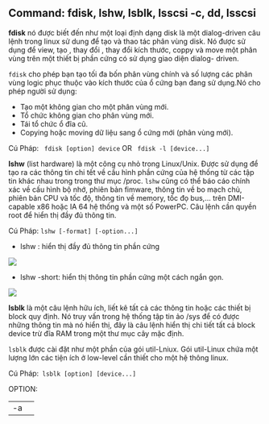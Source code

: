 ## Command: fdisk, lshw, lsblk, lsscsi -c, dd, lsscsi

**fdisk** nó được biết đến như một loại định dạng disk là một dialog-driven câu lệnh trong linux sử dung để tạo và thao tác phân vùng disk. Nó được sử dụng để view, tạo , thay đổi , thay đổi kích thước, coppy và move một phân vùng trên một thiết bị phần cứng có sử dụng giao diện dialog- driven.

`fdisk` cho phép bạn tạo tối đa bốn phân vùng chính và số lượng các phân vùng logic phục thuộc vào kích thước của ổ cứng bạn đang sử dụng.Nó cho phép người sử dụng:
- Tạo một không gian cho một phân vùng mới.
- Tổ chức không gian cho phân vùng mới.
- Tái tổ chức ổ đĩa cũ.
- Copying hoặc moving dữ liệu sang ổ cứng mới (phân vùng mới).

Cú Pháp: ` fdisk [option] device` OR ` fdisk -l [device...]`

**lshw** (list hardware) là một công cụ nhỏ trong Linux/Unix. Được sử dụng để tạo ra các thông tin chi tết về cấu hình phần cứng của hệ thống từ các tập tin khác nhau trong trong thư mục /proc. `lshw` cũng có thể báo cáo chính xác về cấu hình bộ nhớ, phiên bản fimware, thông tin về bo mạch chủ, phiên bản CPU và tốc độ, thông tin về memory, tốc đọ bus,... trên DMI-capable x86 hoặc IA 64 hệ thống và một số PowerPC. Câu lệnh cần quyền root để hiển thị đầy đủ thông tin.

Cú Pháp: `lshw [-format] [-option...]`

- lshw : hiển thị đầy đủ thông tin phần cứng

<img src="https://i.imgur.com/TJaDkMf.jpg">

- lshw -short: hiển thị thông tin phần cứng một cách ngắn gọn.

<img src="https://i.imgur.com/4y5Plq7.jpg">

**lsblk** là một câu lệnh hữu ích, liết kê tất cả các thông tin hoặc các thiết bị block quy định. Nó truy vấn trong hệ thống tập tin ảo /sys để có được những thông tin mà nó hiển thị, đây là câu lệnh hiển thị chi tiết tất cả  block device trừ đĩa RAM trong  một thư mục cây mặc định.

`lsblk` được cài đặt như một phần của gói util-Lniux. Gói util-Linux chứa một lượng lớn các tiện ích ở low-level cần thiết cho một hệ thông linux.

Cú Pháp:` lsblk [option] [device...]`

OPTION:

|   |   |
|---|---|
|-a|
